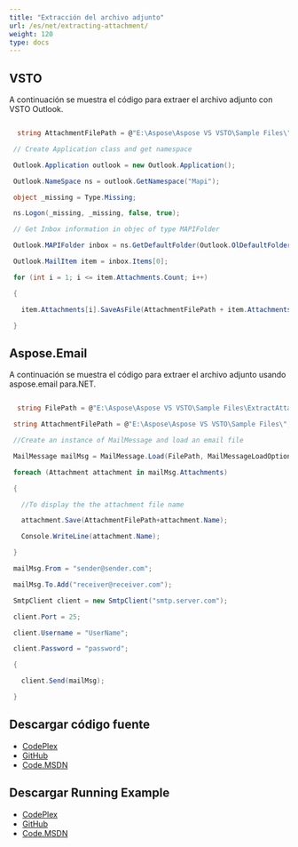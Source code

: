 ```yaml
---
title: "Extracción del archivo adjunto"
url: /es/net/extracting-attachment/
weight: 120
type: docs
---
```



## **VSTO**
A continuación se muestra el código para extraer el archivo adjunto con VSTO Outlook.

``` cs

  string AttachmentFilePath = @"E:\Aspose\Aspose VS VSTO\Sample Files\";

 // Create Application class and get namespace

 Outlook.Application outlook = new Outlook.Application();

 Outlook.NameSpace ns = outlook.GetNamespace("Mapi");

 object _missing = Type.Missing;

 ns.Logon(_missing, _missing, false, true);

 // Get Inbox information in objec of type MAPIFolder

 Outlook.MAPIFolder inbox = ns.GetDefaultFolder(Outlook.OlDefaultFolders.olFolderInbox);

 Outlook.MailItem item = inbox.Items[0];

 for (int i = 1; i <= item.Attachments.Count; i++)

 {

   item.Attachments[i].SaveAsFile(AttachmentFilePath + item.Attachments[i].FileName);

 }

```
## **Aspose.Email**
A continuación se muestra el código para extraer el archivo adjunto usando aspose.email para.NET.

``` cs

  string FilePath = @"E:\Aspose\Aspose VS VSTO\Sample Files\ExtractAttachment.msg";

 string AttachmentFilePath = @"E:\Aspose\Aspose VS VSTO\Sample Files\";

 //Create an instance of MailMessage and load an email file

 MailMessage mailMsg = MailMessage.Load(FilePath, MailMessageLoadOptions.DefaultEml);

 foreach (Attachment attachment in mailMsg.Attachments)

 {

   //To display the the attachment file name

   attachment.Save(AttachmentFilePath+attachment.Name);

   Console.WriteLine(attachment.Name);

 }

 mailMsg.From = "sender@sender.com";

 mailMsg.To.Add("receiver@receiver.com");

 SmtpClient client = new SmtpClient("smtp.server.com");

 client.Port = 25;

 client.Username = "UserName";

 client.Password = "password";

 {

   client.Send(mailMsg);

 }

```
## **Descargar código fuente**
- [CodePlex](https://asposeemailvsto.codeplex.com/SourceControl/latest#Code)
- [GitHub](https://github.com/aspose-email/Aspose.Email-for-.NET/tree/master/Plugins/Aspose.Email%20Vs%20VSTO%20Outlook/Code%20Comparison%20of%20Common%20Features/Extracting%20Attachment)
- [Code.MSDN](https://code.msdn.microsoft.com/Code-Comparison-of-common-4e0f39b8/view/SourceCode#content)
## **Descargar Running Example**
- [CodePlex](https://asposeemailvsto.codeplex.com/releases/view/620910)
- [GitHub](https://github.com/aspose-email/Aspose.Email-for-.NET/releases/tag/AsposeEmailVsVSTOv1.2)
- [Code.MSDN](https://code.msdn.microsoft.com/Code-Comparison-of-common-4e0f39b8)
